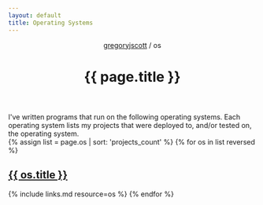 ```yaml
---
layout: default
title: Operating Systems
---
```


<header>
  <nav>
    <a href="/">gregoryjscott</a> / os
  </nav>

  <h1>{{ page.title }}</h1>
</header>

<section markdown="1">
I've written programs that run on the following operating systems. Each operating system lists my projects that were deployed to, and/or tested on, the operating system.
</section>

<section>
{% assign list = page.os | sort: 'projects_count' %}
{% for os in list reversed %}
  <h1><a href="{{ os.url }}">{{ os.title }}</a></h1>

  {% include links.md resource=os %}
{% endfor %}
</section>
